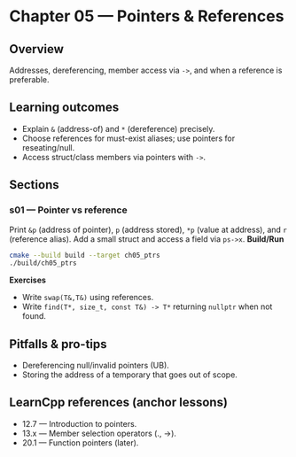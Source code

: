 # Chapter 05 — Pointers & References

## Overview
Addresses, dereferencing, member access via `->`, and when a reference is preferable.

## Learning outcomes

- Explain `&` (address-of) and `*` (dereference) precisely.
- Choose references for must-exist aliases; use pointers for reseating/null.
- Access struct/class members via pointers with `->`.

## Sections

### s01 — Pointer vs reference
Print `&p` (address of pointer), `p` (address stored), `*p` (value at address), and `r` (reference alias). Add a small struct and access a field via `ps->x`.
**Build/Run**
```bash
cmake --build build --target ch05_ptrs
./build/ch05_ptrs
```
**Exercises**
- Write `swap(T&,T&)` using references.
- Write `find(T*, size_t, const T&) -> T*` returning `nullptr` when not found.

## Pitfalls & pro-tips
- Dereferencing null/invalid pointers (UB).
- Storing the address of a temporary that goes out of scope.

## LearnCpp references (anchor lessons)
- 12.7 — Introduction to pointers.
- 13.x — Member selection operators (., ->).
- 20.1 — Function pointers (later).
